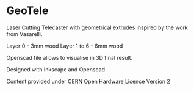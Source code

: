 # GeoTele
Laser Cutting Telecaster with geometrical extrudes inspired by the work from Vasarelli.

Layer 0 - 3mm wood
Layer 1 to 6 - 6mm wood

Openscad file allows to visualise in 3D final result.

Designed with Inkscape and Openscad

Content provided under CERN Open Hardware Licence Version 2

